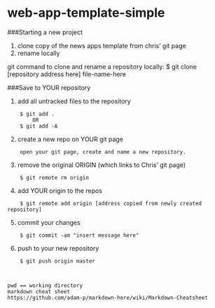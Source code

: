 web-app-template-simple
=======================
###Starting a new project
1. clone copy of the news apps template from chris’ git page
2. rename locally

git command to clone and rename a repository locally: 
	$ git clone [repository address here] file-name-here


###Save to YOUR repository
1. add all untracked files to the repository
```
	$ git add .
		OR
	$ git add -A
```
2. create a new repo on YOUR git page
```
	open your git page, create and name a new repository.
```
3. remove the original ORIGIN (which links to Chris’ git page)
```
	$ git remote rm origin
```
4. add YOUR origin to the repos
```
	$ git remote add origin [address copied from newly created repository]
```
5. commit your changes
```
	$ git commit -am "insert message here"
```
6. push to your new repository 
```
	$ git push origin master



pwd == working directory
markdown cheat sheet
https://github.com/adam-p/markdown-here/wiki/Markdown-Cheatsheet
